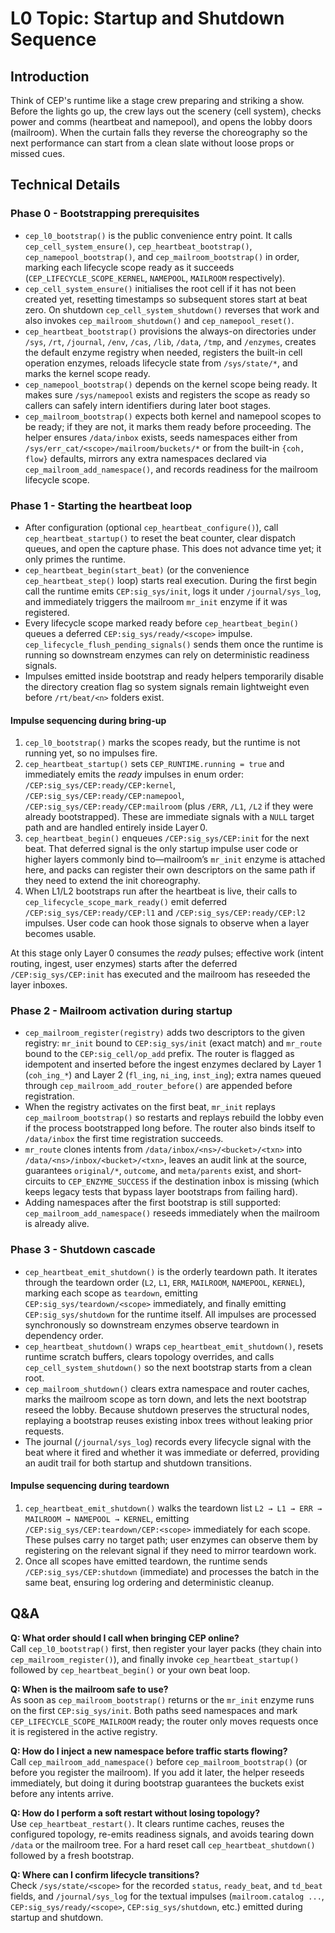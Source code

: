 # L0 Topic: Startup and Shutdown Sequence

## Introduction
Think of CEP's runtime like a stage crew preparing and striking a show. Before the lights go up, the crew lays out the scenery (cell system), checks power and comms (heartbeat and namepool), and opens the lobby doors (mailroom). When the curtain falls they reverse the choreography so the next performance can start from a clean slate without loose props or missed cues.

## Technical Details
### Phase 0 - Bootstrapping prerequisites
- `cep_l0_bootstrap()` is the public convenience entry point. It calls `cep_cell_system_ensure()`, `cep_heartbeat_bootstrap()`, `cep_namepool_bootstrap()`, and `cep_mailroom_bootstrap()` in order, marking each lifecycle scope ready as it succeeds (`CEP_LIFECYCLE_SCOPE_KERNEL`, `NAMEPOOL`, `MAILROOM` respectively).
- `cep_cell_system_ensure()` initialises the root cell if it has not been created yet, resetting timestamps so subsequent stores start at beat zero. On shutdown `cep_cell_system_shutdown()` reverses that work and also invokes `cep_mailroom_shutdown()` and `cep_namepool_reset()`.
- `cep_heartbeat_bootstrap()` provisions the always-on directories under `/sys`, `/rt`, `/journal`, `/env`, `/cas`, `/lib`, `/data`, `/tmp`, and `/enzymes`, creates the default enzyme registry when needed, registers the built-in cell operation enzymes, reloads lifecycle state from `/sys/state/*`, and marks the kernel scope ready.
- `cep_namepool_bootstrap()` depends on the kernel scope being ready. It makes sure `/sys/namepool` exists and registers the scope as ready so callers can safely intern identifiers during later boot stages.
- `cep_mailroom_bootstrap()` expects both kernel and namepool scopes to be ready; if they are not, it marks them ready before proceeding. The helper ensures `/data/inbox` exists, seeds namespaces either from `/sys/err_cat/<scope>/mailroom/buckets/*` or from the built-in `{coh, flow}` defaults, mirrors any extra namespaces declared via `cep_mailroom_add_namespace()`, and records readiness for the mailroom lifecycle scope.

### Phase 1 - Starting the heartbeat loop
- After configuration (optional `cep_heartbeat_configure()`), call `cep_heartbeat_startup()` to reset the beat counter, clear dispatch queues, and open the capture phase. This does not advance time yet; it only primes the runtime.
- `cep_heartbeat_begin(start_beat)` (or the convenience `cep_heartbeat_step()` loop) starts real execution. During the first begin call the runtime emits `CEP:sig_sys/init`, logs it under `/journal/sys_log`, and immediately triggers the mailroom `mr_init` enzyme if it was registered.
- Every lifecycle scope marked ready before `cep_heartbeat_begin()` queues a deferred `CEP:sig_sys/ready/<scope>` impulse. `cep_lifecycle_flush_pending_signals()` sends them once the runtime is running so downstream enzymes can rely on deterministic readiness signals.
- Impulses emitted inside bootstrap and ready helpers temporarily disable the directory creation flag so system signals remain lightweight even before `/rt/beat/<n>` folders exist.

#### Impulse sequencing during bring-up
1. `cep_l0_bootstrap()` marks the scopes ready, but the runtime is not running yet, so no impulses fire.
2. `cep_heartbeat_startup()` sets `CEP_RUNTIME.running = true` and immediately emits the *ready* impulses in enum order:  
   `/CEP:sig_sys/CEP:ready/CEP:kernel`, `/CEP:sig_sys/CEP:ready/CEP:namepool`, `/CEP:sig_sys/CEP:ready/CEP:mailroom` (plus `/ERR`, `/L1`, `/L2` if they were already bootstrapped). These are immediate signals with a `NULL` target path and are handled entirely inside Layer 0.
3. `cep_heartbeat_begin()` enqueues `/CEP:sig_sys/CEP:init` for the next beat. That deferred signal is the only startup impulse user code or higher layers commonly bind to—mailroom’s `mr_init` enzyme is attached here, and packs can register their own descriptors on the same path if they need to extend the init choreography.
4. When L1/L2 bootstraps run after the heartbeat is live, their calls to `cep_lifecycle_scope_mark_ready()` emit deferred `/CEP:sig_sys/CEP:ready/CEP:l1` and `/CEP:sig_sys/CEP:ready/CEP:l2` impulses. User code can hook those signals to observe when a layer becomes usable.

At this stage only Layer 0 consumes the *ready* pulses; effective work (intent routing, ingest, user enzymes) starts after the deferred `/CEP:sig_sys/CEP:init` has executed and the mailroom has reseeded the layer inboxes.

### Phase 2 - Mailroom activation during startup
- `cep_mailroom_register(registry)` adds two descriptors to the given registry: `mr_init` bound to `CEP:sig_sys/init` (exact match) and `mr_route` bound to the `CEP:sig_cell/op_add` prefix. The router is flagged as idempotent and inserted before the ingest enzymes declared by Layer 1 (`coh_ing_*`) and Layer 2 (`fl_ing`, `ni_ing`, `inst_ing`); extra names queued through `cep_mailroom_add_router_before()` are appended before registration.
- When the registry activates on the first beat, `mr_init` replays `cep_mailroom_bootstrap()` so restarts and replays rebuild the lobby even if the process bootstrapped long before. The router also binds itself to `/data/inbox` the first time registration succeeds.
- `mr_route` clones intents from `/data/inbox/<ns>/<bucket>/<txn>` into `/data/<ns>/inbox/<bucket>/<txn>`, leaves an audit link at the source, guarantees `original/*`, `outcome`, and `meta/parents` exist, and short-circuits to `CEP_ENZYME_SUCCESS` if the destination inbox is missing (which keeps legacy tests that bypass layer bootstraps from failing hard).
- Adding namespaces after the first bootstrap is still supported: `cep_mailroom_add_namespace()` reseeds immediately when the mailroom is already alive.

### Phase 3 - Shutdown cascade
- `cep_heartbeat_emit_shutdown()` is the orderly teardown path. It iterates through the teardown order (`L2`, `L1`, `ERR`, `MAILROOM`, `NAMEPOOL`, `KERNEL`), marking each scope as `teardown`, emitting `CEP:sig_sys/teardown/<scope>` immediately, and finally emitting `CEP:sig_sys/shutdown` for the runtime itself. All impulses are processed synchronously so downstream enzymes observe teardown in dependency order.
- `cep_heartbeat_shutdown()` wraps `cep_heartbeat_emit_shutdown()`, resets runtime scratch buffers, clears topology overrides, and calls `cep_cell_system_shutdown()` so the next bootstrap starts from a clean root.
- `cep_mailroom_shutdown()` clears extra namespace and router caches, marks the mailroom scope as torn down, and lets the next bootstrap reseed the lobby. Because shutdown preserves the structural nodes, replaying a bootstrap reuses existing inbox trees without leaking prior requests.
- The journal (`/journal/sys_log`) records every lifecycle signal with the beat where it fired and whether it was immediate or deferred, providing an audit trail for both startup and shutdown transitions.

#### Impulse sequencing during teardown
1. `cep_heartbeat_emit_shutdown()` walks the teardown list `L2 → L1 → ERR → MAILROOM → NAMEPOOL → KERNEL`, emitting `/CEP:sig_sys/CEP:teardown/CEP:<scope>` immediately for each scope. These pulses carry no target path; user enzymes can observe them by registering on the relevant signal if they need to mirror teardown work.
2. Once all scopes have emitted teardown, the runtime sends `/CEP:sig_sys/CEP:shutdown` (immediate) and processes the batch in the same beat, ensuring log ordering and deterministic cleanup.

## Q&A
**Q: What order should I call when bringing CEP online?**  
Call `cep_l0_bootstrap()` first, then register your layer packs (they chain into `cep_mailroom_register()`), and finally invoke `cep_heartbeat_startup()` followed by `cep_heartbeat_begin()` or your own beat loop.

**Q: When is the mailroom safe to use?**  
As soon as `cep_mailroom_bootstrap()` returns or the `mr_init` enzyme runs on the first `CEP:sig_sys/init`. Both paths seed namespaces and mark `CEP_LIFECYCLE_SCOPE_MAILROOM` ready; the router only moves requests once it is registered in the active registry.

**Q: How do I inject a new namespace before traffic starts flowing?**  
Call `cep_mailroom_add_namespace()` before `cep_mailroom_bootstrap()` (or before you register the mailroom). If you add it later, the helper reseeds immediately, but doing it during bootstrap guarantees the buckets exist before any intents arrive.

**Q: How do I perform a soft restart without losing topology?**  
Use `cep_heartbeat_restart()`. It clears runtime caches, reuses the configured topology, re-emits readiness signals, and avoids tearing down `/data` or the mailroom tree. For a hard reset call `cep_heartbeat_shutdown()` followed by a fresh bootstrap.

**Q: Where can I confirm lifecycle transitions?**  
Check `/sys/state/<scope>` for the recorded `status`, `ready_beat`, and `td_beat` fields, and `/journal/sys_log` for the textual impulses (`mailroom.catalog ...`, `CEP:sig_sys/ready/<scope>`, `CEP:sig_sys/shutdown`, etc.) emitted during startup and shutdown.
